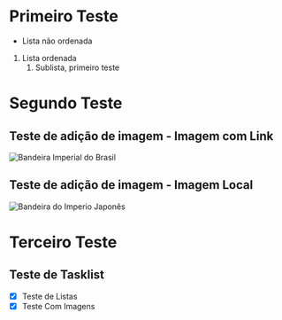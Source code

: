 # Primeiro Teste
* Lista não ordenada
1. Lista ordenada
    1. Sublista, primeiro teste

# Segundo Teste
## Teste de adição de imagem - Imagem com Link

![Bandeira Imperial do Brasil](https://i.pinimg.com/originals/82/69/0f/82690f38991386b92cfbbfecc6f5765f.jpg)

## Teste de adição de imagem - Imagem Local
![Bandeira do Imperio Japonês](img/Jap%C3%A3o_Imperial.png)

# Terceiro Teste
## Teste de Tasklist
- [X] Teste de Listas
- [X] Teste Com Imagens
